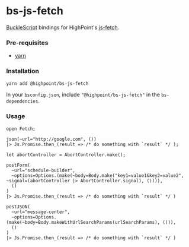 # bs-js-fetch

[BuckleScript](https://github.com/bloomberg/bucklescript) bindings for HighPoint's [js-fetch](https://github.com/hp-mobile/js-fetch).

### Pre-requisites

- [yarn](https://yarnpkg.com)

### Installation

```sh
yarn add @highpoint/bs-js-fetch 
```

In your `bsconfig.json`, include `"@highpoint/bs-js-fetch"` in the `bs-dependencies`.



### Usage

```reason
open Fetch;

json(~url="http://google.com", ())
|> Js.Promise.then_(result => /* do something with `result` */ );

let abortController = AbortController.make();

postForm(
  ~url="schedule-builder",
  ~options=Options.(make(~body=Body.make("key1=value1&key2=value2", ~signal=(abortController |> AbortController.signal), ()))),
  ()
)
|> Js.Promise.then_(result => /* do something with `result` */ )

postJSON(
  ~url="message-center",
  ~options=Options.(make(~body=Body.makeWithUrlSearchParams(urlSearchParams), ())),
  ()
)
|> Js.Promise.then_(result => /* do something with `result` */ )
```
